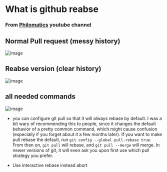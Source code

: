 # What is github reabse

### From [Philomatics](https://www.youtube.com/watch?v=xN1-2p06Urc) youtube channel


## Normal Pull request (messy history)

![image](https://github.com/xmsi/github_rebase/assets/59314275/6534382b-bde0-454e-8f94-b4fb72e069e6)

## Reabse version (clear history)
![image](https://github.com/xmsi/github_rebase/assets/59314275/bf572d20-8dc0-405e-8d26-61383a2bbe79)

## all needed commands 
![image](https://github.com/xmsi/github_rebase/assets/59314275/cdebc075-f85d-4d45-861c-18087632b1b7)


- you can configure git pull so that it will always rebase by default. I was a bit wary of recommending this to people, since it changes the default behavior of a pretty common command, which might cause confusion (especially if you forget about it a few months later). If you want to make pull rebase the default, run `git config --global pull.rebase true`. From then on, `git pull` will rebase, and `git pull --merge` will merge.
In newer versions of git, it will even ask you upon first use which pull strategy you prefer.

- Use interactive rebase instead abort

